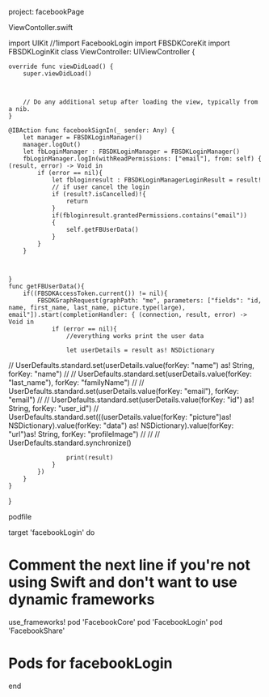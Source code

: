project: facebookPage

ViewContoller.swift

import UIKit
//1import FacebookLogin
import FBSDKCoreKit
import FBSDKLoginKit
class ViewController: UIViewController {

    override func viewDidLoad() {
        super.viewDidLoad()
        
        
        
        // Do any additional setup after loading the view, typically from a nib.
    }

    @IBAction func facebookSignIn(_ sender: Any) {
        let manager = FBSDKLoginManager()
        manager.logOut()
        let fbLoginManager : FBSDKLoginManager = FBSDKLoginManager()
        fbLoginManager.logIn(withReadPermissions: ["email"], from: self) { (result, error) -> Void in
            if (error == nil){
                let fbloginresult : FBSDKLoginManagerLoginResult = result!
                // if user cancel the login
                if (result?.isCancelled)!{
                    return
                }
                if(fbloginresult.grantedPermissions.contains("email"))
                {
                    self.getFBUserData()
                }
            }
        }
        
        
        
    }
    func getFBUserData(){
        if((FBSDKAccessToken.current()) != nil){
            FBSDKGraphRequest(graphPath: "me", parameters: ["fields": "id, name, first_name, last_name, picture.type(large), email"]).start(completionHandler: { (connection, result, error) -> Void in
                if (error == nil){
                    //everything works print the user data
                    
                    let userDetails = result as! NSDictionary
                    
                    
                    
                    
//                    UserDefaults.standard.set(userDetails.value(forKey: "name") as! String, forKey: "name")
//
//                    UserDefaults.standard.set(userDetails.value(forKey: "last_name"), forKey: "familyName")
//
//                    UserDefaults.standard.set(userDetails.value(forKey: "email"), forKey: "email")
//
//                    UserDefaults.standard.set(userDetails.value(forKey: "id") as! String, forKey: "user_id")
//                    UserDefaults.standard.set(((userDetails.value(forKey: "picture")as! NSDictionary).value(forKey: "data") as! NSDictionary).value(forKey: "url")as! String, forKey: "profileImage")
//
//
//                    UserDefaults.standard.synchronize()
                    
                    
                    print(result)
                }
            })
        }
    }
}

podfile



target 'facebookLogin' do
  # Comment the next line if you're not using Swift and don't want to use dynamic frameworks
  use_frameworks!
pod 'FacebookCore'
pod 'FacebookLogin'
pod 'FacebookShare'

  # Pods for facebookLogin

end



